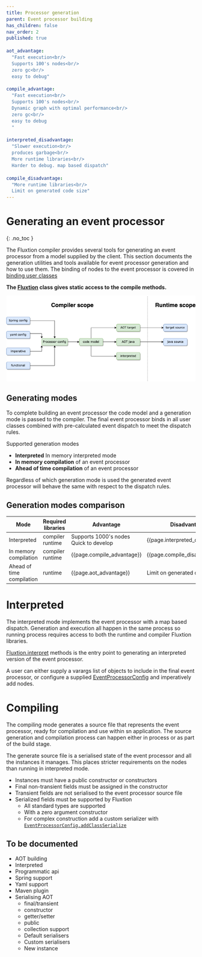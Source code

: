 ```yaml
---
title: Processor generation
parent: Event processor building
has_children: false
nav_order: 2
published: true

aot_advantage:
  "Fast execution<br/>
  Supports 100's nodes<br/>
  zero gc<br/>
  easy to debug"

compile_advantage:
  "Fast execution<br/>
  Supports 100's nodes<br/>
  Dynamic graph with optimal performance<br/>
  zero gc<br/>
  easy to debug
  "

interpreted_disadvantage:
  "Slower execution<br/>
  produces garbage<br/>
  More runtime libraries<br/>
  Harder to debug. map based dispatch"

compile_disadvantage:
  "More runtime libraries<br/>
  Limit on generated code size"
---
```


# Generating an event processor

{: .no_toc }

The Fluxtion compiler provides several tools for generating an event processor from a model supplied by the client.
This section documents the generation utilities and tools available for event processor generation and how to use them. 
The binding of nodes to the event processor is covered in [binding user classes](binding_user_classes)

**The [Fluxtion]({{site.Fluxtion_link}}) class gives static access to the compile methods.**

![TEST](../../images/integration_overview-generating.png)

## Generating modes

To complete building an event processor the code model and a generation mode is passed to the compiler. The final event
processor binds in all user classes combined with pre-calculated event dispatch to meet the dispatch rules.

Supported generation modes

- **Interpreted** In memory interpreted mode
- **In memory compilation** of an event processor
- **Ahead of time compilation** of an event processor

Regardless of which generation mode is used the generated event processor will behave the same with respect to the 
dispatch rules.

## Generation modes comparison

| Mode                      | Required libraries   | Advantage                                  | Disadvantages                     | Use case |
|---------------------------|----------------------|--------------------------------------------|-----------------------------------|----------|
| Interpreted               | compiler<br/>runtime | Supports 1000's nodes<br/>Quick to develop | {{page.interpreted_disadvantage}} |          |
| In memory compilation     | compiler<br/>runtime | {{page.compile_advantage}}                 | {{page.compile_disadvantage}}     |          |
| Ahead of time compilation | runtime              | {{page.aot_advantage}}                     | Limit on generated code size      |          |

# Interpreted
The interpreted mode implements the event processor with a map based dispatch. Generation and execution all happen in the
same process so running process requires access to both the runtime and compiler Fluxtion libraries. 

[Fluxtion.interpret]({{site.Fluxtion_link}}) methods is the entry point to generating an interpreted version of the 
event processor. 

A user can either supply a varargs list of objects to include in the final event processor, or configure a supplied [EventProcessorConfig]({{site.EventProcessorConfig_link}})
and imperatively add nodes. 

# Compiling
The compiling mode generates a source file that represents the event processor, ready for compilation and use within sn
application. The source generation and compilation process can happen either in process or as part of the build stage.

The generate source file is a serialised state of the event processor and all the instances it manages. This places stricter
requirements on the nodes than running in interpreted mode.

- Instances must have a public constructor or constructors
- Final non-transient fields must be assigned in the constructor
- Transient fields are not serialised to the event processor source file
- Serialized fields must be supported by Fluxtion
  - All standard types are supported
  - With a zero argument constructor
  - For complex construction add a custom serializer with [`EventProcessorConfig.addClassSerialize`]({{site.EventProcessorConfig_link}})

## To be documented

- AOT building
- Interpreted
- Programmatic api
- Spring support
- Yaml support
- Maven plugin
- Serialising AOT
    - final/transient
    - constructor
    - getter/setter
    - public
    - collection support
    - Default serialisers
    - Custom serialisers
    - New instance

